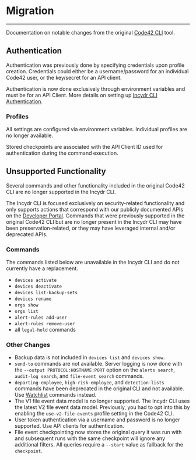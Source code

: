 # Migration

---

Documentation on notable changes from the original [Code42 CLI](https://clidocs.code42.com/en/stable/) tool.

## Authentication

Authentication was previously done by specifying credentials upon profile creation.  Credentials could either be a username/password for an individual Code42 user, or the key/secret for an API client.

Authentication is now done exclusively through environment variables and must be for an API Client.  More details on setting up [Incydr CLI Authentication](index.md#Authentication).

### Profiles

All settings are configured via environment variables.  Individual profiles are no longer available.

Stored checkpoints are associated with the API Client ID used for authentication during the command execution.

## Unsupported Functionality

Several commands and other functionality included in the original Code42 CLI are no longer supported in the Incydr CLI.

The Incydr CLI is focused exclusively on security-related functionality and only supports actions that correspond with our publicly documented APIs on the [Developer Portal](https://developer.code42.com/).
Commands that were previously supported in the original Code42 CLI but are no longer present in the Incydr CLI may have been preservation-related, or they may have leveraged internal and/or deprecated APIs.

### Commands

The commands listed below are unavailable in the Incydr CLI and do not currently have a replacement.

* `devices activate`
* `devices deactivate`
* `devices list-backup-sets`
* `devices rename`
* `orgs show`
* `orgs list`
* `alert-rules add-user`
* `alert-rules remove-user`
* all `legal-hold` commands

### Other Changes

* Backup data is not included in `devices list` and `devices show`.
* `send-to` commands are not available.  Server logging is now done with the `--output PROTOCOL:HOSTNAME:PORT` option on the `alerts search`, `audit-log search`, and `file-event search` commands.
* `departing-employee`, `high-risk-employee`, and `detection-lists` commands have been deprecated in the original CLI and not available. Use [Watchlist](watchlists.md) commands instead.
* The V1 file event data model is no longer supported. The Incydr CLI uses the latest V2 file event data model.  Previously, you had to opt into this by enabling the `use-v2-file-events` profile setting in the Code42 CLI.
* User token authentication via a username and password is no longer supported. Use API clients for authentication.
* File event checkpointing now stores the original query it was run with and subsequent runs with the same checkpoint will ignore any additional filters.  All queries require a `--start` value as fallback for the `checkpoint`.
